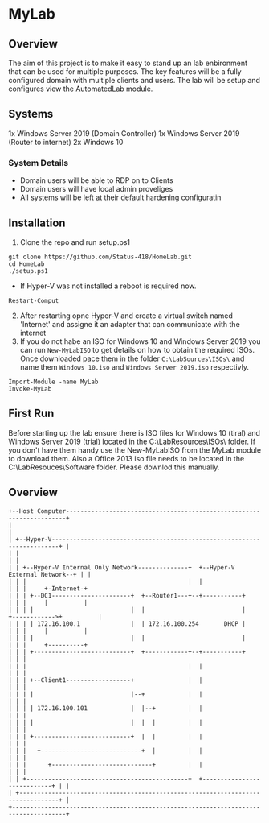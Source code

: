 # MyLab

## Overview
The aim of this project is to make it easy to stand up an lab enbironment that can be used for multiple purposes.
The key features will be a fully configured domain with multiple clients and users.
The lab will be setup and configures view the AutomatedLab module.

## Systems
1x Windows Server 2019 (Domain Controller)
1x Windows Server 2019 (Router to internet)
2x Windows 10

### System Details
- Domain users will be able to RDP on to Clients
- Domain users will have local admin proveliges
- All systems will be left at their default hardening configuratin

## Installation
1. Clone the repo and run setup.ps1
```
git clone https://github.com/Status-418/HomeLab.git
cd HomeLab
./setup.ps1
```
- If Hyper-V was not installed a reboot is required now.
```
Restart-Comput
```
2. After restarting opne Hyper-V and create a virtual switch named 'Internet' and assigne it an adapter that can communicate with the internet
3. If you do not habe an ISO for Windows 10 and Windows Server 2019 you can run `New-MyLabISO` to get details on how to obtain the required ISOs.
    Once downloaded pace them in the folder `C:\LabSources\ISOs\` and name them `Windows 10.iso` and `Windows Server 2019.iso` respectivly.
```
Import-Module -name MyLab
Invoke-MyLab
```

## First Run
Before starting up the lab ensure there is ISO files for Windows 10 (tiral) and Windows Server 2019 (trial) located in the C:\LabResources\ISOs\ folder. If you don't have them handy use the New-MyLabISO from the MyLab module to download them.
Also a Office 2013 iso file needs to be located in the C:\LabResouces\Software folder. Please downlod this manually.

## Overview
```
+--Host Computer----------------------------------------------------------------------+
|                                                                                     |
| +--Hyper-V------------------------------------------------------------------------+ |
| |                                                                                 | |
| | +--Hyper-V Internal Only Network--------------+  +--Hyper-V External Network--+ | |
| | |                                             |  |                            | | |     +-Internet-+
| | | +--DC1----------------------+  +--Router1---+--+-----------+                | | |     |          |
| | | |                           |  |                           |            +------------>+          |
| | | | 172.16.100.1              |  | 172.16.100.254       DHCP |                | | |     |          |
| | | |                           |  |                           |                | | |     +----------+
| | | +---------------------------+  +------------+--+-----------+                | | |
| | |                                             |  |                            | | |
| | | +--Client1------------------+               |  |                            | | |
| | | |                           |--+            |  |                            | | |
| | | | 172.16.100.101            |  |--+         |  |                            | | |
| | | |                           |  |  |         |  |                            | | |
| | | +---------------------------+  |  |         |  |                            | | |
| | |   +----------------------------+  |         |  |                            | | |
| | |      +----------------------------+         |  |                            | | |
| | +---------------------------------------------+  +----------------------------+ | |
| +---------------------------------------------------------------------------------+ |
+-------------------------------------------------------------------------------------+
